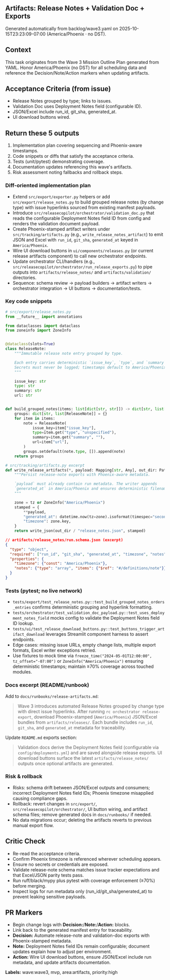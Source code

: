 ## Artifacts: Release Notes + Validation Doc + Exports

Generated automatically from backlog/wave3.yaml on 2025-10-15T23:23:09-07:00 (America/Phoenix · no DST).

## Context
This task originates from the Wave 3 Mission Outline Plan generated from YAML. Honor America/Phoenix (no DST) for all scheduling data and reference the Decision/Note/Action markers when updating artifacts.

## Acceptance Criteria (from issue)
- Release Notes grouped by type; links to issues.
- Validation Doc uses Deployment Notes field (configurable ID).
- JSON/Excel include run_id, git_sha, generated_at.
- UI download buttons wired.

## Return these 5 outputs
1. Implementation plan covering sequencing and Phoenix-aware timestamps.
2. Code snippets or diffs that satisfy the acceptance criteria.
3. Tests (unit/pytest) demonstrating coverage.
4. Documentation updates referencing this wave's artifacts.
5. Risk assessment noting fallbacks and rollback steps.

### Diff-oriented implementation plan
- Extend `src/export/exporter.py` helpers or add `src/export/release_notes.py` to build grouped release notes (by change type) with issue hyperlinks sourced from existing manifest payloads.
- Introduce `src/releasecopilot/orchestrator/validation_doc.py` that reads the configurable Deployment Notes field ID from config and renders the validation document payload.
- Create Phoenix-stamped artifact writers under `src/tracking/artifacts.py` (e.g., `write_release_notes_artifact`) to emit JSON and Excel with `run_id`, `git_sha`, `generated_at` keyed in `America/Phoenix`.
- Wire UI download buttons in `ui/components/releases.py` (or current release artifacts component) to call new orchestrator endpoints.
- Update orchestrator CLI/handlers (e.g., `src/releasecopilot/orchestrator/run_release_exports.py`) to pipe outputs into `artifacts/release_notes/` and `artifacts/validation/` directories.
- Sequence: schema review → payload builders → artifact writers → orchestrator integration → UI buttons → documentation/tests.

### Key code snippets
```python
# src/export/release_notes.py
from __future__ import annotations

from dataclasses import dataclass
from zoneinfo import ZoneInfo


@dataclass(slots=True)
class ReleaseNote:
    """Immutable release note entry grouped by type.

    Each entry carries deterministic `issue_key`, `type`, and `summary` fields.
    Secrets must never be logged; timestamps default to America/Phoenix.
    """

    issue_key: str
    type: str
    summary: str
    url: str


def build_grouped_notes(items: list[dict[str, str]]) -> dict[str, list[ReleaseNote]]:
    groups: dict[str, list[ReleaseNote]] = {}
    for item in items:
        note = ReleaseNote(
            issue_key=item["issue_key"],
            type=item.get("type", "unspecified"),
            summary=item.get("summary", ""),
            url=item["url"],
        )
        groups.setdefault(note.type, []).append(note)
    return groups
```

```python
# src/tracking/artifacts.py excerpt
def write_release_artifacts(*, payload: Mapping[str, Any], out_dir: Path, tz: ZoneInfo | None = None) -> Path:
    """Persist release-note exports with Phoenix-aware metadata.

    `payload` must already contain run metadata. The writer appends
    `generated_at` in America/Phoenix and ensures deterministic filenames.
    """

    zone = tz or ZoneInfo("America/Phoenix")
    stamped = {
        **payload,
        "generated_at": datetime.now(tz=zone).isoformat(timespec="seconds"),
        "timezone": zone.key,
    }
    return write_json(out_dir / "release_notes.json", stamped)
```

```json
// artifacts/release_notes/run.schema.json (excerpt)
{
  "type": "object",
  "required": ["run_id", "git_sha", "generated_at", "timezone", "notes"],
  "properties": {
    "timezone": {"const": "America/Phoenix"},
    "notes": {"type": "array", "items": {"$ref": "#/definitions/note"}}
  }
}
```

### Tests (pytest; no live network)
- `tests/export/test_release_notes.py::test_build_grouped_notes_orders_entries` confirms deterministic grouping and hyperlink formatting.
- `tests/orchestrator/test_validation_doc_payload.py::test_uses_deployment_notes_field` mocks config to validate the Deployment Notes field ID lookup.
- `tests/ui/test_release_download_buttons.py::test_buttons_trigger_artifact_download` leverages Streamlit component harness to assert endpoints.
- Edge cases: missing issue URLs, empty change lists, multiple export formats, Excel writer exceptions retried.
- Use fixtures to mock time via `freeze_time("2024-05-01T12:00:00", tz_offset="-07:00")` or `ZoneInfo("America/Phoenix")` ensuring deterministic timestamps; maintain ≥70% coverage across touched modules.

### Docs excerpt (README/runbook)
Add to `docs/runbooks/release-artifacts.md`:

> Wave 3 introduces automated Release Notes grouped by change type with direct issue hyperlinks. After running `rc orchestrator release-export`, download Phoenix-stamped (`America/Phoenix`) JSON/Excel bundles from `artifacts/releases/`. Each bundle includes `run_id`, `git_sha`, and `generated_at` metadata for traceability.

Update `README.md` exports section:

> Validation docs derive the Deployment Notes field (configurable via `config/deployments.yml`) and are saved alongside release exports. UI download buttons surface the latest `artifacts/release_notes/` outputs once optional artifacts are generated.

### Risk & rollback
- Risks: schema drift between JSON/Excel outputs and consumers; incorrect Deployment Notes field IDs; Phoenix timezone misapplied causing compliance gaps.
- Rollback: revert changes in `src/export/`, `src/releasecopilot/orchestrator/`, UI button wiring, and artifact schema files; remove generated docs in `docs/runbooks/` if needed.
- No data migrations occur; deleting the artifacts reverts to previous manual export flow.


## Critic Check
- Re-read the acceptance criteria.
- Confirm Phoenix timezone is referenced wherever scheduling appears.
- Ensure no secrets or credentials are exposed.
- Validate release-note schema matches issue tracker expectations and that Excel/JSON parity tests pass.
- Run ruff/black/mypy plus pytest with coverage enforcement (≥70%) before merging.
- Inspect logs for run metadata only (run_id/git_sha/generated_at) to prevent leaking sensitive payloads.

## PR Markers
- Begin change logs with **Decision:**/**Note:**/**Action:** blocks.
- Link back to the generated manifest entry for traceability.
- **Decision:** Automate release-note and validation-doc exports with Phoenix-stamped metadata.
- **Note:** Deployment Notes field IDs remain configurable; document updates explain how to adjust per environment.
- **Action:** Wire UI download buttons, ensure JSON/Excel include run metadata, and update artifacts documentation.

**Labels:** wave:wave3, mvp, area:artifacts, priority:high
